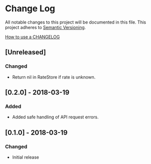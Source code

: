 # Change Log
All notable changes to this project will be documented in this file.
This project adheres to [Semantic Versioning](http://semver.org/).

[How to use a CHANGELOG](http://keepachangelog.com/)

## [Unreleased]
### Changed
- Return nil in RateStore if rate is unknown.

## [0.2.0] - 2018-03-19
### Added
- Added safe handling of API request errors.


## [0.1.0] - 2018-03-19
### Changed
- Initial release
